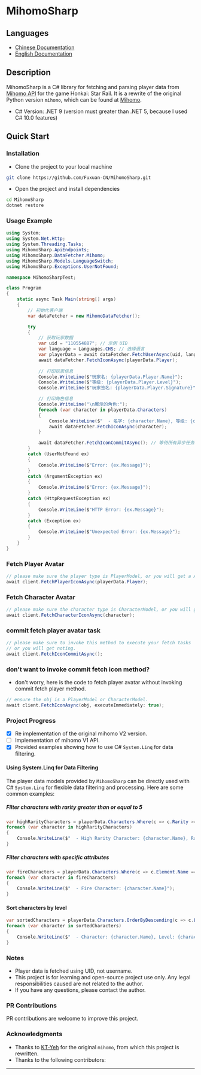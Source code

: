 
# MihomoSharp

## Languages

- [Chinese Documentation](README.md)
- [English Documentation](README.EN.md)

## Description

MihomoSharp is a C# library for fetching and parsing player data from [Mihomo API](https://api.mihomo.me) for the game Honkai: Star Rail. It is a rewrite of the original Python version `mihomo`, which can be found at [Mihomo](https://github.com/KT-Yeh/mihomo).

- C# Version: .NET 9 (version must greater than .NET 5, because I used C# 10.0 features)

## Quick Start

### Installation

- Clone the project to your local machine

```bash
git clone https://github.com/Fuxuan-CN/MihomoSharp.git
```

- Open the project and install dependencies

```bash
cd MihomoSharp
dotnet restore
```

### Usage Example

```csharp
using System;
using System.Net.Http;
using System.Threading.Tasks;
using MihomoSharp.ApiEndpoints;
using MihomoSharp.DataFetcher.Mihomo;
using MihomoSharp.Models.LanguageSwitch;
using MihomoSharp.Exceptions.UserNotFound;

namespace MihomoSharpTest;

class Program
{
    static async Task Main(string[] args)
    {
        // 初始化客户端
        var dataFetcher = new MihomoDataFetcher();

        try
        {
            // 获取玩家数据
            var uid = "110554887"; // 示例 UID
            var language = Languages.CHS; // 选择语言
            var playerData = await dataFetcher.FetchUserAsync(uid, language);
            await dataFetcher.FetchIconAsync(playerData.Player);
            
            // 打印玩家信息
            Console.WriteLine($"玩家名: {playerData.Player.Name}");
            Console.WriteLine($"等级: {playerData.Player.Level}");
            Console.WriteLine($"玩家签名: {playerData.Player.Signature}");

            // 打印角色信息
            Console.WriteLine("\n展示的角色:");
            foreach (var character in playerData.Characters)
            {
                Console.WriteLine($"  - 名字: {character.Name}, 等级: {character.Level}, 角色星级: {character.Rarity}");
                await dataFetcher.FetchIconAsync(character);
            }

            await dataFetcher.FetchIconCommitAsync(); // 等待所有异步任务完成
        }
        catch (UserNotFound ex)
        {
            Console.WriteLine($"Error: {ex.Message}");
        }
        catch (ArgumentException ex)
        {
            Console.WriteLine($"Error: {ex.Message}");
        }
        catch (HttpRequestException ex)
        {
            Console.WriteLine($"HTTP Error: {ex.Message}");
        }
        catch (Exception ex)
        {
            Console.WriteLine($"Unexpected Error: {ex.Message}");
        }
    }
}

```

### Fetch Player Avatar

```csharp
// please make sure the player type is PlayerModel, or you will get a ArgumentException
await client.FetchPlayerIconAsync(playerData.Player);
```

### Fetch Character Avatar

```csharp
// please make sure the character type is CharacterModel, or you will get a ArgumentException
await client.FetchCharacterIconAsync(character);
```

### commit fetch player avatar task

```csharp
// please make sure to invoke this method to execute your fetch tasks
// or you will get noting.
await client.FetchIconCommitAsync();
```

### don't want to invoke commit fetch icon method?

- don't worry, here is the code to fetch player avatar without invoking commit fetch player method.

```csharp
// ensure the obj is a PlayerModel or CharacterModel.
await client.FetchIconAsync(obj, executeImmediately: true);
```

### Project Progress

- [x] Re implementation of the original mihomo V2 version.
- [ ] Implementation of mihomo V1 API.
- [x] Provided examples showing how to use C# `System.Linq` for data filtering.

#### Using System.Linq for Data Filtering

The player data models provided by `MihomoSharp` can be directly used with C# `System.Linq` for flexible data filtering and processing. Here are some common examples:

##### Filter characters with rarity greater than or equal to 5

```csharp
var highRarityCharacters = playerData.Characters.Where(c => c.Rarity >= 5);
foreach (var character in highRarityCharacters)
{
    Console.WriteLine($"  - High Rarity Character: {character.Name}, Rarity: {character.Rarity}");
}
```

##### Filter characters with specific attributes

```csharp
var fireCharacters = playerData.Characters.Where(c => c.Element.Name == "Fire");
foreach (var character in fireCharacters)
{
    Console.WriteLine($"  - Fire Character: {character.Name}");
}
```

#### Sort characters by level

```csharp
var sortedCharacters = playerData.Characters.OrderByDescending(c => c.Level);
foreach (var character in sortedCharacters)
{
    Console.WriteLine($"  - Character: {character.Name}, Level: {character.Level}");
}
```

### Notes

- Player data is fetched using UID, not username.
- This project is for learning and open-source project use only. Any legal responsibilities caused are not related to the author.
- If you have any questions, please contact the author.

### PR Contributions

PR contributions are welcome to improve this project.

### Acknowledgments

- Thanks to [KT-Yeh](https://github.com/KT-Yeh) for the original `mihomo`, from which this project is rewritten.
- Thanks to the following contributors:

---
